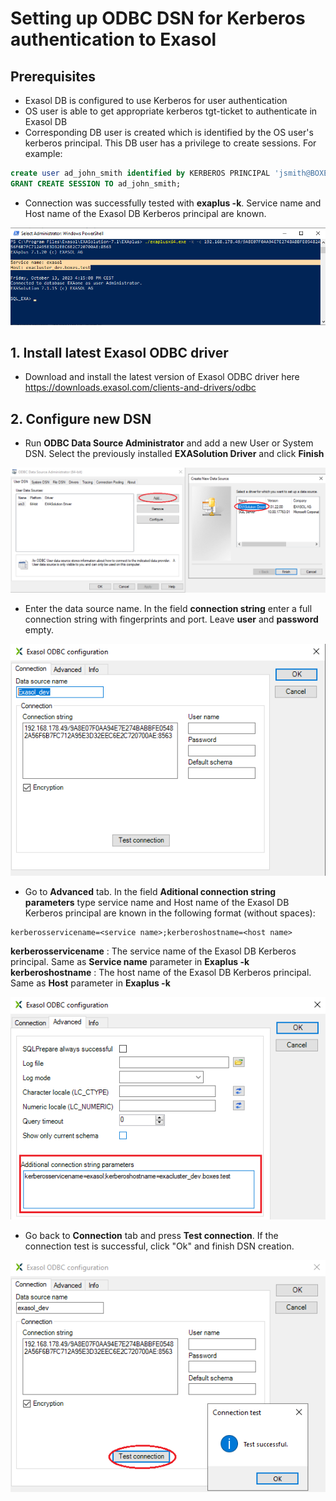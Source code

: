 # Setting up ODBC DSN for Kerberos authentication to Exasol
## Prerequisites
* Exasol DB is configured to use Kerberos for user authentication
* OS user is able to get appropriate kerberos tgt-ticket to authenticate in Exasol DB
* Corresponding DB user is created which is identified by the OS user's kerberos principal. This DB user has a privilege to create sessions. For example:
```sql
create user ad_john_smith identified by KERBEROS PRINCIPAL 'jsmith@BOXES.TEST';
GRANT CREATE SESSION TO ad_john_smith;
```
* Connection was successfully tested with **exaplus -k**. Service name and Host name of the Exasol DB Kerberos principal are known.

![](images/dbeaver-kerberos-authentication_screenshot_1.png)

## 1. Install latest Exasol ODBC driver
* Download and install the latest version of Exasol ODBC driver here https://downloads.exasol.com/clients-and-drivers/odbc

## 2. Configure new DSN
* Run **ODBC Data Source Administrator** and add a new User or System DSN. Select the previously installed **EXASolution Driver** and click **Finish**

![](images/odbc-kerberos-authentication_screenshot_2.png)

* Enter the data source name. In the field **connection string** enter a full connection string with fingerprints and port. Leave **user** and **password** empty.

![](images/odbc-kerberos-authentication_screenshot_3.png)

* Go to **Advanced** tab. In the field **Aditional connection string parameters** type service name and Host name of the Exasol DB Kerberos principal are known in the following format (without spaces):
```
kerberosservicename=<service name>;kerberoshostname=<host name>
```
**kerberosservicename** : The service name of the Exasol DB Kerberos principal. Same as **Service name** parameter in **Exaplus -k**  
**kerberoshostname** : The host name of the Exasol DB Kerberos principal. Same as **Host** parameter in **Exaplus -k**  

![](images/odbc-kerberos-authentication_screenshot_4.png)

* Go back to **Connection** tab and press **Test connection**. If the connection test is successful, click "Ok" and finish DSN creation.

![](images/odbc-kerberos-authentication_screenshot_5.png)
